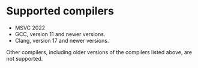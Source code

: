 # Supported compilers

* MSVC 2022
* GCC, version 11 and newer versions.
* Clang, version 17 and newer versions.

Other compilers, including older versions of the compilers listed above, are not supported.
